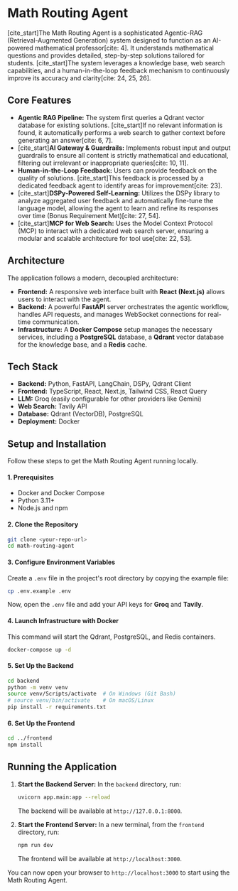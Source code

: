 # Math Routing Agent

[cite\_start]The Math Routing Agent is a sophisticated Agentic-RAG (Retrieval-Augmented Generation) system designed to function as an AI-powered mathematical professor[cite: 4]. It understands mathematical questions and provides detailed, step-by-step solutions tailored for students. [cite\_start]The system leverages a knowledge base, web search capabilities, and a human-in-the-loop feedback mechanism to continuously improve its accuracy and clarity[cite: 24, 25, 26].

## Core Features

  * **Agentic RAG Pipeline:** The system first queries a Qdrant vector database for existing solutions. [cite\_start]If no relevant information is found, it automatically performs a web search to gather context before generating an answer[cite: 6, 7].
  * [cite\_start]**AI Gateway & Guardrails:** Implements robust input and output guardrails to ensure all content is strictly mathematical and educational, filtering out irrelevant or inappropriate queries[cite: 10, 11].
  * **Human-in-the-Loop Feedback:** Users can provide feedback on the quality of solutions. [cite\_start]This feedback is processed by a dedicated feedback agent to identify areas for improvement[cite: 23].
  * [cite\_start]**DSPy-Powered Self-Learning:** Utilizes the DSPy library to analyze aggregated user feedback and automatically fine-tune the language model, allowing the agent to learn and refine its responses over time (Bonus Requirement Met)[cite: 27, 54].
  * [cite\_start]**MCP for Web Search:** Uses the Model Context Protocol (MCP) to interact with a dedicated web search server, ensuring a modular and scalable architecture for tool use[cite: 22, 53].

## Architecture

The application follows a modern, decoupled architecture:

  * **Frontend:** A responsive web interface built with **React (Next.js)** allows users to interact with the agent.
  * **Backend:** A powerful **FastAPI** server orchestrates the agentic workflow, handles API requests, and manages WebSocket connections for real-time communication.
  * **Infrastructure:** A **Docker Compose** setup manages the necessary services, including a **PostgreSQL** database, a **Qdrant** vector database for the knowledge base, and a **Redis** cache.

## Tech Stack

  * **Backend:** Python, FastAPI, LangChain, DSPy, Qdrant Client
  * **Frontend:** TypeScript, React, Next.js, Tailwind CSS, React Query
  * **LLM:** Groq (easily configurable for other providers like Gemini)
  * **Web Search:** Tavily API
  * **Database:** Qdrant (VectorDB), PostgreSQL
  * **Deployment:** Docker

## Setup and Installation

Follow these steps to get the Math Routing Agent running locally.

#### 1\. Prerequisites

  * Docker and Docker Compose
  * Python 3.11+
  * Node.js and npm

#### 2\. Clone the Repository

```bash
git clone <your-repo-url>
cd math-routing-agent
```

#### 3\. Configure Environment Variables

Create a `.env` file in the project's root directory by copying the example file:

```bash
cp .env.example .env
```

Now, open the `.env` file and add your API keys for **Groq** and **Tavily**.

#### 4\. Launch Infrastructure with Docker

This command will start the Qdrant, PostgreSQL, and Redis containers.

```bash
docker-compose up -d
```

#### 5\. Set Up the Backend

```bash
cd backend
python -m venv venv
source venv/Scripts/activate  # On Windows (Git Bash)
# source venv/bin/activate    # On macOS/Linux
pip install -r requirements.txt
```

#### 6\. Set Up the Frontend

```bash
cd ../frontend
npm install
```

## Running the Application

1.  **Start the Backend Server:**
    In the `backend` directory, run:

    ```bash
    uvicorn app.main:app --reload
    ```

    The backend will be available at `http://127.0.0.1:8000`.

2.  **Start the Frontend Server:**
    In a new terminal, from the `frontend` directory, run:

    ```bash
    npm run dev
    ```

    The frontend will be available at `http://localhost:3000`.

You can now open your browser to `http://localhost:3000` to start using the Math Routing Agent.
